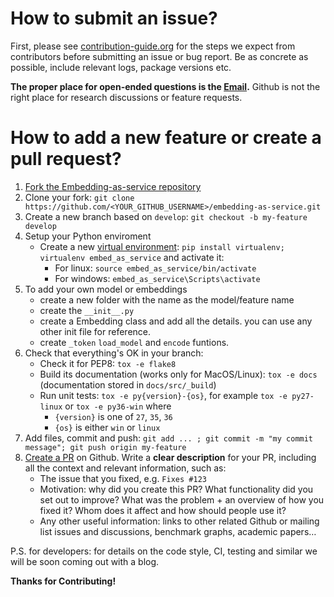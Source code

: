 # How to submit an issue?

First, please see [contribution-guide.org](http://www.contribution-guide.org/) for the steps we expect from contributors before submitting an issue or bug report. Be as concrete as possible, include relevant logs, package versions etc.

**The proper place for open-ended questions is the [Email](amans.rlx@gmail.com).** Github is not the right place for research discussions or feature requests.

# How to add a new feature or create a pull request?

1. <a href="https://github.com/amansrivastava17/embedding-as-service/fork">Fork the Embedding-as-service repository</a>
2. Clone your fork: `git clone https://github.com/<YOUR_GITHUB_USERNAME>/embedding-as-service.git`
3. Create a new branch based on `develop`: `git checkout -b my-feature develop`
4. Setup your Python enviroment
   - Create a new [virtual environment](https://virtualenv.pypa.io/en/stable/): `pip install virtualenv; virtualenv embed_as_service` and activate it:
      - For linux: `source embed_as_service/bin/activate` 
      - For windows: `embed_as_service\Scripts\activate`
5. To add your own model or embeddings
    - create a new folder with the name as the model/feature name
    - create the `__init__.py` 
    - create a Embedding class and add all the details. you can use any other init file for reference.
    - create `_token` `load_model` and `encode` funtions. 
6. Check that everything's OK in your branch:
   - Check it for PEP8: `tox -e flake8`
   - Build its documentation (works only for MacOS/Linux): `tox -e docs` (documentation stored in `docs/src/_build`)
   - Run unit tests: `tox -e py{version}-{os}`, for example `tox -e py27-linux` or `tox -e py36-win` where
      - `{version}` is one of `27`, `35`, `36`
      - `{os}` is either `win` or `linux`
7. Add files, commit and push: `git add ... ; git commit -m "my commit message"; git push origin my-feature`
8. [Create a PR](https://help.github.com/articles/creating-a-pull-request/) on Github. Write a **clear description** for your PR, including all the context and relevant information, such as:
   - The issue that you fixed, e.g. `Fixes #123`
   - Motivation: why did you create this PR? What functionality did you set out to improve? What was the problem + an overview of how you fixed it? Whom does it affect and how should people use it?
   - Any other useful information: links to other related Github or mailing list issues and discussions, benchmark graphs, academic papers…

P.S. for developers: for details on the code style, CI, testing and similar we will be soon coming out with a blog.


**Thanks for Contributing!**
